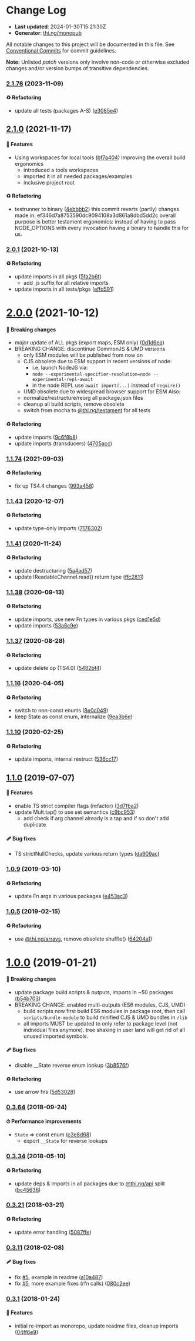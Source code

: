 # Change Log

- **Last updated**: 2024-01-30T15:21:30Z
- **Generator**: [thi.ng/monopub](https://thi.ng/monopub)

All notable changes to this project will be documented in this file.
See [Conventional Commits](https://conventionalcommits.org/) for commit guidelines.

**Note:** Unlisted _patch_ versions only involve non-code or otherwise excluded changes
and/or version bumps of transitive dependencies.

### [2.1.76](https://github.com/thi-ng/umbrella/tree/@thi.ng/csp@2.1.76) (2023-11-09)

#### ♻️ Refactoring

- update all tests (packages A-S) ([e3085e4](https://github.com/thi-ng/umbrella/commit/e3085e4))

## [2.1.0](https://github.com/thi-ng/umbrella/tree/@thi.ng/csp@2.1.0) (2021-11-17)

#### 🚀 Features

- Using workspaces for local tools ([bf7a404](https://github.com/thi-ng/umbrella/commit/bf7a404))
  Improving the overall build ergonomics
  - introduced a tools workspaces
  - imported it in all needed packages/examples
  - inclusive project root

#### ♻️ Refactoring

- testrunner to binary ([4ebbbb2](https://github.com/thi-ng/umbrella/commit/4ebbbb2))
  this commit reverts (partly) changes made in:
  ef346d7a8753590dc9094108a3d861a8dbd5dd2c
  overall purpose is better testament ergonomics:
  instead of having to pass NODE_OPTIONS with every invocation
  having a binary to handle this for us.

### [2.0.1](https://github.com/thi-ng/umbrella/tree/@thi.ng/csp@2.0.1) (2021-10-13)

#### ♻️ Refactoring

- update imports in all pkgs ([5fa2b6f](https://github.com/thi-ng/umbrella/commit/5fa2b6f))
  - add .js suffix for all relative imports
- update imports in all tests/pkgs ([effd591](https://github.com/thi-ng/umbrella/commit/effd591))

# [2.0.0](https://github.com/thi-ng/umbrella/tree/@thi.ng/csp@2.0.0) (2021-10-12)

#### 🛑 Breaking changes

- major update of ALL pkgs (export maps, ESM only) ([0d1d6ea](https://github.com/thi-ng/umbrella/commit/0d1d6ea))
- BREAKING CHANGE: discontinue CommonJS & UMD versions
  - only ESM modules will be published from now on
  - CJS obsolete due to ESM support in recent versions of node:
    - i.e. launch NodeJS via:
    - `node --experimental-specifier-resolution=node --experimental-repl-await`
    - in the node REPL use `await import(...)` instead of `require()`
  - UMD obsolete due to widespread browser support for ESM
  Also:
  - normalize/restructure/reorg all package.json files
  - cleanup all build scripts, remove obsolete
  - switch from mocha to [@thi.ng/testament](https://github.com/thi-ng/umbrella/tree/main/packages/testament) for all tests

#### ♻️ Refactoring

- update imports ([9c6f8b8](https://github.com/thi-ng/umbrella/commit/9c6f8b8))
- update imports (transducers) ([4705acc](https://github.com/thi-ng/umbrella/commit/4705acc))

### [1.1.74](https://github.com/thi-ng/umbrella/tree/@thi.ng/csp@1.1.74) (2021-09-03)

#### ♻️ Refactoring

- fix up TS4.4 changes ([993a458](https://github.com/thi-ng/umbrella/commit/993a458))

### [1.1.43](https://github.com/thi-ng/umbrella/tree/@thi.ng/csp@1.1.43) (2020-12-07)

#### ♻️ Refactoring

- update type-only imports ([7176302](https://github.com/thi-ng/umbrella/commit/7176302))

### [1.1.41](https://github.com/thi-ng/umbrella/tree/@thi.ng/csp@1.1.41) (2020-11-24)

#### ♻️ Refactoring

- update destructuring ([5a4ad57](https://github.com/thi-ng/umbrella/commit/5a4ad57))
- update IReadableChannel.read() return type ([ffc2811](https://github.com/thi-ng/umbrella/commit/ffc2811))

### [1.1.38](https://github.com/thi-ng/umbrella/tree/@thi.ng/csp@1.1.38) (2020-09-13)

#### ♻️ Refactoring

- update imports, use new Fn types in various pkgs ([ced1e5d](https://github.com/thi-ng/umbrella/commit/ced1e5d))
- update imports ([53a8c9e](https://github.com/thi-ng/umbrella/commit/53a8c9e))

### [1.1.37](https://github.com/thi-ng/umbrella/tree/@thi.ng/csp@1.1.37) (2020-08-28)

#### ♻️ Refactoring

- update delete op (TS4.0) ([5482bf4](https://github.com/thi-ng/umbrella/commit/5482bf4))

### [1.1.16](https://github.com/thi-ng/umbrella/tree/@thi.ng/csp@1.1.16) (2020-04-05)

#### ♻️ Refactoring

- switch to non-const enums ([8e0c049](https://github.com/thi-ng/umbrella/commit/8e0c049))
- keep State as const enum, internalize ([9ea3b6e](https://github.com/thi-ng/umbrella/commit/9ea3b6e))

### [1.1.10](https://github.com/thi-ng/umbrella/tree/@thi.ng/csp@1.1.10) (2020-02-25)

#### ♻️ Refactoring

- update imports, internal restruct ([536cc17](https://github.com/thi-ng/umbrella/commit/536cc17))

## [1.1.0](https://github.com/thi-ng/umbrella/tree/@thi.ng/csp@1.1.0) (2019-07-07)

#### 🚀 Features

- enable TS strict compiler flags (refactor) ([3d7fba2](https://github.com/thi-ng/umbrella/commit/3d7fba2))
- update Mult.tap() to use set semantics ([c9bc953](https://github.com/thi-ng/umbrella/commit/c9bc953))
  - add check if arg channel already is a tap and if so don't add duplicate

#### 🩹 Bug fixes

- TS strictNullChecks, update various return types ([da909ac](https://github.com/thi-ng/umbrella/commit/da909ac))

### [1.0.9](https://github.com/thi-ng/umbrella/tree/@thi.ng/csp@1.0.9) (2019-03-10)

#### ♻️ Refactoring

- update Fn args in various packages ([e453ac3](https://github.com/thi-ng/umbrella/commit/e453ac3))

### [1.0.5](https://github.com/thi-ng/umbrella/tree/@thi.ng/csp@1.0.5) (2019-02-15)

#### ♻️ Refactoring

- use [@thi.ng/arrays](https://github.com/thi-ng/umbrella/tree/main/packages/arrays), remove obsolete shuffle() ([64204a1](https://github.com/thi-ng/umbrella/commit/64204a1))

# [1.0.0](https://github.com/thi-ng/umbrella/tree/@thi.ng/csp@1.0.0) (2019-01-21)

#### 🛑 Breaking changes

- update package build scripts & outputs, imports in ~50 packages ([b54b703](https://github.com/thi-ng/umbrella/commit/b54b703))
- BREAKING CHANGE: enabled multi-outputs (ES6 modules, CJS, UMD)
  - build scripts now first build ES6 modules in package root, then call
    `scripts/bundle-module` to build minified CJS & UMD bundles in `/lib`
  - all imports MUST be updated to only refer to package level
    (not individual files anymore). tree shaking in user land will get rid of
    all unused imported symbols.

#### 🩹 Bug fixes

- disable __State reverse enum lookup ([3b8576f](https://github.com/thi-ng/umbrella/commit/3b8576f))

#### ♻️ Refactoring

- use arrow fns ([5d53028](https://github.com/thi-ng/umbrella/commit/5d53028))

### [0.3.64](https://github.com/thi-ng/umbrella/tree/@thi.ng/csp@0.3.64) (2018-09-24)

#### ⏱ Performance improvements

- `State` => const enum ([c3e8d68](https://github.com/thi-ng/umbrella/commit/c3e8d68))
  - export `__State` for reverse lookups

### [0.3.34](https://github.com/thi-ng/umbrella/tree/@thi.ng/csp@0.3.34) (2018-05-10)

#### ♻️ Refactoring

- update deps & imports in all packages due to [@thi.ng/api](https://github.com/thi-ng/umbrella/tree/main/packages/api) split ([bc45636](https://github.com/thi-ng/umbrella/commit/bc45636))

### [0.3.21](https://github.com/thi-ng/umbrella/tree/@thi.ng/csp@0.3.21) (2018-03-21)

#### ♻️ Refactoring

- update error handling ([5087ffe](https://github.com/thi-ng/umbrella/commit/5087ffe))

### [0.3.11](https://github.com/thi-ng/umbrella/tree/@thi.ng/csp@0.3.11) (2018-02-08)

#### 🩹 Bug fixes

- fix [#5](https://github.com/thi-ng/umbrella/issues/5), example in readme ([a10a487](https://github.com/thi-ng/umbrella/commit/a10a487))
- fix [#5](https://github.com/thi-ng/umbrella/issues/5), more example fixes (rfn calls) ([080c2ee](https://github.com/thi-ng/umbrella/commit/080c2ee))

### [0.3.1](https://github.com/thi-ng/umbrella/tree/@thi.ng/csp@0.3.1) (2018-01-24)

#### 🚀 Features

- initial re-import as monorepo, update readme files, cleanup imports ([04ff6e9](https://github.com/thi-ng/umbrella/commit/04ff6e9))
